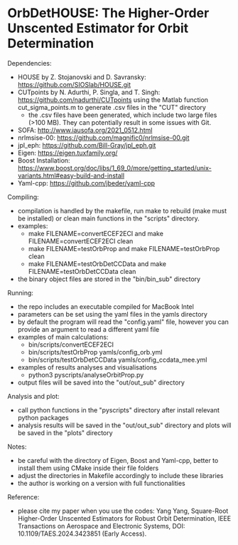 # OrbDetHOUSE: The Higher-Order Unscented Estimator for Orbit Determination

Dependencies:

- HOUSE by Z. Stojanovski and D. Savransky: https://github.com/SIOSlab/HOUSE.git
- CUTpoints by N. Adurthi, P. Singla, and T. Singh: https://github.com/nadurthi/CUTpoints using the Matlab function cut_sigma_points.m to generate .csv files in the "CUT" directory
  - the .csv files have been generated, which include two large files (>100 MB). They can potentially result in some issues with Git. 
- SOFA: http://www.iausofa.org/2021_0512.html
- nrlmsise-00: https://github.com/magnific0/nrlmsise-00.git
- jpl_eph: https://github.com/Bill-Gray/jpl_eph.git
- Eigen: https://eigen.tuxfamily.org/
- Boost Installation: https://www.boost.org/doc/libs/1_69_0/more/getting_started/unix-variants.html#easy-build-and-install
- Yaml-cpp: https://github.com/jbeder/yaml-cpp

Compiling:

- compilation is handled by the makefile, run make to rebuild (make must be installed) or clean main functions in the "scripts" directory.
- examples: 
  - make FILENAME=convertECEF2ECI and make FILENAME=convertECEF2ECI clean
  - make FILENAME=testOrbProp and make FILENAME=testOrbProp clean
  - make FILENAME=testOrbDetCCData and make FILENAME=testOrbDetCCData clean
- the binary object files are stored in the "bin/bin_sub" directory

Running:

- the repo includes an executable compiled for MacBook Intel
- parameters can be set using the yaml files in the yamls directory
- by default the program will read the "config.yaml" file, however
  you can provide an argument to read a different yaml file
- examples of main calculations: 
  - bin/scripts/convertECEF2ECI
  - bin/scripts/testOrbProp yamls/config_orb.yml
  - bin/scripts/testOrbDetCCData yamls/config_ccdata_mee.yml
- examples of results analyses and visualisations 
  - python3 pyscripts/analyseOrbitProp.py
- output files will be saved into the "out/out_sub" directory

Analysis and plot:

- call python functions in the "pyscripts" directory after install relevant python packages
- analysis results will be saved in the "out/out_sub" directory and plots will be saved in the "plots" directory

Notes:

- be careful with the directory of Eigen, Boost and Yaml-cpp, better to install them using CMake inside their file folders
- adjust the directories in Makefile accordingly to include these libraries
- the author is working on a version with full functionalities

Reference:

- please cite my paper when you use the codes: Yang Yang, Square-Root Higher-Order Unscented Estimators for Robust Orbit Determination, IEEE Transactions on Aerospace and Electronic Systems, DOI: 10.1109/TAES.2024.3423851 (Early Access).
